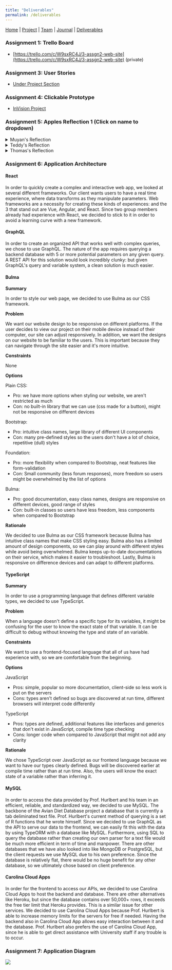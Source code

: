 ```yaml
---
title: "Deliverables"
permalink: /deliverables
---
```

[Home](/Overview/) |  [Project](/Overview/project) | [Team](/Overview/team) | [Journal](/Overview/journal) | [Deliverables](/Overview/deliverables)

### Assignment 1: Trello Board
- [https://trello.com/c/W9sxRC4J/3-assgn2-web-site](https://trello.com/c/W9sxRC4J/3-assgn2-web-site) (private)

### Assignment 3: User Stories
- [Under Project Section](/Overview/project)

### Assignment 4: Clickable Prototype
- [InVision Project](https://projects.invisionapp.com/prototype/BirdyDesign-ckf4o3rnp0013tx01kkjjzjlc/play/60539f25)

### Assignment 5: Apples Reflection 1 (Click on name to dropdown)
<details>
<summary>Muyan's Reflection</summary>
One goal of the Avian Database Project is to aggregate all information related to a bird’s diet. The project offers users the flexibility to query the data with varying criteria. The first target audience of this project are scientists or researchers who wish to gather that information. For example, if a researcher wants to know how a specific bird’s diet will change from season to season, he is able to use the website’s filters to find out. This website can become the central place that researchers can go to when trying to query the diet database of birds.

To help researchers access the appropriate data, we will implement many different filters and criteria that will affect their results. The user can modify the results by region, season, time, and species categories. Furthermore, there are graphs near the query results that summarizes the main information. Those graphs can help the researcher visually understand the data trends better and can also be a tool that the researchers could use in their future presentations.

Another target audience for this project are the general public who are curious about bird diets and wish to explore more. The website can bring more public interest to wildlife and the environment. Currently, there lacks a concentrate database where any individual can look up what different birds eat, so this project fulfills that need. We hope to make this website new-user friendly by having different query options. If the user already has a bird in mind, he can type in the bird to learn about its diet. However, if the user doesn’t have a particular bird that he wants to look up, he can also query the database by prey. Another aspect that promotes new-user friendliness is the autocomplete option in the search bar. A person visiting the website can start typing in any bird’s name, and the autocomplete will suggest a whole array of options for the user to explore
</details>

<details>
<summary>Teddy's Reflection</summary>
The project that I have been developing with my group is a bird diet database. Prior to the creation of this database, there has never been an accumulation of this data on this scale before. In said database, there are archived studies (tracing back decades). Our app will provide researchers with access to this data in a user-friendly way. From this data, researchers might find insights into how bird’s diets have changed over the years. From the categorization of this data, there may be inferences that can be made about the effects that climate change, habitat destruction, and human industrialization/development have had on the health of ecosystems around North America.
</details>

<details>
<summary>Thomas's Reflection</summary>
Our team on the Avian Diet Database project aims to fulfill Professor Hurlbert’s need of allowing common internet users access to his team’s database of avian diets. This database is a collective of information from many different sources compiled by Hurlbert, his team, and other contributors. Since this is a compilation from many different sources, the information it contains is vast and could be extremely helpful for scientist observing trends relating to avian diet over the years. However, it requires technical knowledge in R programming to be able to query information from the data. We fulfil the need of allowing untechnical users access to the database by providing a website with a search bar that gives users ability to search through the database in a similar manner as common search sites (e.g. Google, Bing, etc). Aside from giving everyone easy access to the database, Professor Hurlbert plans on publishing a paper relating to his database. The site would give readers of his paper or those interested and easy way to look at the work he has done.
</details>

### Assignment 6: Application Architecture

#### React

In order to quickly create a complex and interactive web app, we looked at several different frameworks. Our client wants users to have a real time experience, where data transforms as they manipulate parameters. Web frameworks are a necessity for creating these kinds of experiences: and the 3 that stand out are Vue, Angular, and React. Since two group members already had experience with React, we decided to stick to it in order to avoid a learning curve with a new framework.

#### GraphQL

In order to create an organized API that works well with complex queries, we chose to use GraphQL. The nature of the app requires querying a backend database with 5 or more potential parameters on any given query. A REST API for this solution would look incredibly clunky: but given GraphQL's query and variable system, a clean solution is much easier.

#### Bulma
  
**Summary**

In order to style our web page, we decided to use Bulma as our CSS framework.

**Problem**

We want our website design to be responsive on different platforms. If the user decides to view our project on their mobile device instead of their computer, our site can adjust responsively. In addition, we want the designs on our website to be familiar to the users. This is important because they can navigate through the site easier and it's more intuitive.

**Constraints** 

None

**Options**

Plain CSS:
- Pro: we have more options when styling our website, we aren't restricted as much
- Con: no built-in library that we can use (css made for a button), might not be responsive on different devices

Bootstrap:
- Pro: intuitive class names, large library of different UI components
- Con: many pre-defined styles so the users don't have a lot of choice, repetitive (dull) styles

Foundation:
- Pro: more flexibility when compared to Bootstrap, neat features like form-validation
- Con: Small community (less forum responses), more freedom so users might be overwhelmed by the list of options

Bulma:
- Pro: good documentation, easy class names, designs are responsive on different devices, good range of styles
- Con: built-in classes so users have less freedom, less components when compared to Bootstrap

**Rationale**

We decided to use Bulma as our CSS framework because Bulma has intuitive class names that make CSS styling easy. Bulma also has a limited amount of design components, so we can play around with different styles while avoid being overwhelmed. Bulma keeps up-to-date documentations on their service, which makes it easier to troubleshoot. Lastly, Bulma is responsive on difference devices and can adapt to different platforms.

#### TypeScript
  
**Summary**

In order to use a programming language that defines different variable types, we decided to use TypeScript.

**Problem**

When a language doesn't define a specific type for its variables, it might be confusing for the user to know the exact state of that variable. It can be difficult to debug without knowing the type and state of an variable. 

**Constraints**

We want to use a frontend-focused language that all of us have had experience with, so we are comfortable from the beginning.

**Options**

JavaScript
- Pros: simple, popular so more documentation, client-side so less work is put on the servers
- Cons: types aren't defined so bugs are discovered at run time, different browsers will interpret code differently

TypeScript
- Pros: types are defined, additional features like interfaces and generics that don't exist in JavaScript, compile time type checking
- Cons: longer code when compared to JavaScript that might not add any clarity

**Rationale**

We chose TypeScript over JavaScript as our frontend language because we want to have our types clearly defined. Bugs will be discovered earlier at compile time rather than at run time. Also, the users will know the exact state of a variable rather than inferring it. 

#### MySQL
In order to access the data provided by Prof. Hurlbert and his team in an efficient, reliable, and standardized way, we decided to use MySQL.
The backbone of the Avian Diet Database project a database that is currently  a tab deliminated text file. Prof. Hurlbert's current method of querying is a set of R functions that he wrote himself.
Since we decided to use GraphQL as the API to serve our data to the frontend, we can easily fit this with the data by using TypeORM with a database like MySQL.
Furthermore, using SQL to query the database rather than creating our own parser for a text file would be much more efficient in term of time and manpower.
There are other databases that we have also looked into like MongoDB or PostgreSQL, but the client requests we use MySQL due to his own preference.
Since the database is relatively flat, there would be no huge benefit for any other database, so we ultimately chose based on client preference.

#### Carolina Cloud Apps
In order for the frontend to access our APIs, we decided to use Carolina Cloud Apps to host the backend and database.
There are other alternatives like Heroku, but since the database contains over 50,000+ rows, it exceeds the free tier limit that Heroku provides. This is a similar issue for other services.
We decided to use Carolina Cloud Apps because Prof. Hurlbert is able to increase memory limits for the servers for free if needed.
Having the backend also in Carolina Cloud App allows easy interaction between it and the database.
Prof. Hurlbert also prefers the use of Carolina Cloud App, since he is able to get direct assistance with University staff if any trouble is to occur.

### Assignment 7: Application Diagram

<img src="https://docs.google.com/drawings/d/e/2PACX-1vQ-fdJh91oJPH_JyRG85LArbDBjpiiCFDuYjytZ-0xZuUt9afiJ_MpOJVJm-emyyuwfSvCmFejkP-Z1/pub?w=960&amp;h=720">
